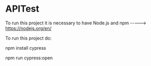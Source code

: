 # APITest

To run this project it is necessary to have Node.js and npm -----> https://nodejs.org/en/


To run this project do:

npm install cypress

npm run cypress:open 



